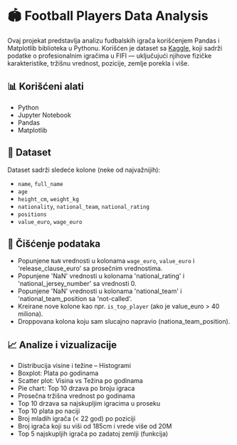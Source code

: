 # 🏟️ Football Players Data Analysis

Ovaj projekat predstavlja analizu fudbalskih igrača korišćenjem Pandas i Matplotlib biblioteka u Pythonu. Korišćen je dataset sa [Kaggle](https://www.kaggle.com/datasets/maso0dahmed/football-players-data), koji sadrži podatke o profesionalnim igračima u FIFI — uključujući njihove fizičke karakteristike, tržišnu vrednost, pozicije, zemlje porekla i više.

## 📊 Korišćeni alati

- Python
- Jupyter Notebook
- Pandas
- Matplotlib

## 📁 Dataset

Dataset sadrži sledeće kolone (neke od najvažnijih):

- `name`, `full_name`
- `age`
- `height_cm`, `weight_kg`
- `nationality`, `national_team`, `national_rating`
- `positions`
- `value_euro`, `wage_euro`

## 🧹 Čišćenje podataka

- Popunjene `NaN` vrednosti u kolonama `wage_euro`, `value_euro` i 'release_clause_euro' sa prosečnim vrednostima.
- Popunjene 'NaN' vrednosti u kolonama 'national_rating' i 'national_jersey_number' sa vrednosti 0.
- Popunjene 'NaN' vrednosti u kolonama 'national_team' i 'national_team_position sa 'not-called'.
- Kreirane nove kolone kao npr. `is_top_player` (ako je value_euro > 40 miliona).
- Droppovana kolona koju sam slucajno napravio (nationa_team_position).

## 📈 Analize i vizualizacije

- Distribucija visine i težine – Histogrami
- Boxplot: Plata po godinama
- Scatter plot: Visina vs Težina po godinama
- Pie chart: Top 10 drzava po broju igraca
- Prosečna tržišna vrednost po godinama
- Top 10 drzava sa najskupljim igracima u proseku
- Top 10 plata po naciji
- Broj mladih igrača (< 22 god) po poziciji
- Broj igrača koji su viši od 185cm i vrede više od 20M
- Top 5 najskupljih igrača po zadatoj zemlji (funkcija)
